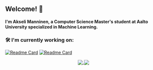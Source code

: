 ## Welcome! 👋
#### I'm Akseli Manninen, a Computer Science Master's student at Aalto University specialized in Machine Learning. 

### 🛠️ I'm currently working on:
[![Readme Card](https://github-readme-stats.vercel.app/api/pin/?username=AkseliManninen&repo=Electricity-Data-Project&theme=dark&)](https://github.com/AkseliManninen/Electricity-Data-Project)
[![Readme Card](https://github-readme-stats.vercel.app/api/pin/?username=AkseliManninen&repo=Sleep-Analysis-ML&theme=dark)](https://github.com/AkseliManninen/Sleep-Analysis-ML)

<p align=center>
    <a href="https://github.com/amundsen-io/amundsen">
      <img align="center" src="https://github-readme-stats.vercel.app/api/pin/?username=amundsen-io&repo=amundsen&theme=vue-dark" />
    </a>
    <a href="https://github.com/chonyy/AI-basketball-analysis">
      <img align="center" src="https://github-readme-stats.vercel.app/api/pin/?username=chonyy&repo=AI-basketball-analysis&theme=vue-dark" />
    </a>
</p>

<!--
**AkseliManninen/AkseliManninen** is a ✨ _special_ ✨ repository because its `README.md` (this file) appears on your GitHub profile.

Here are some ideas to get you started:

- 🔭 I’m currently working on ...
- 🌱 I’m currently learning ...
- 👯 I’m looking to collaborate on ...
- 🤔 I’m looking for help with ...
- 💬 Ask me about ...
- 📫 How to reach me: ...
- 😄 Pronouns: ...
- ⚡ Fun fact: ...
# Hiden elements to be used later
# Top Languages

# To be used later
[![Top Langs](https://github-readme-stats.vercel.app/api/top-langs/?username=AkseliManninen)](https://github.com/AkseliManninen/github-readme-stats)
![Anurag's GitHub stats](https://github-readme-stats.vercel.app/api?username=AkseliManninen&show_icons=true&theme=dark&hide=stars,prs,issues,contribs)
-->


